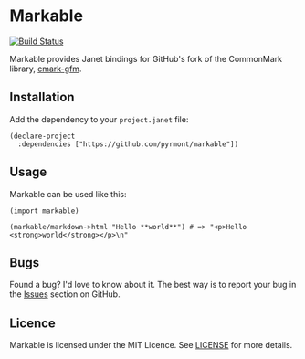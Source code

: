 # Markable

[![Build Status](https://github.com/pyrmont/markable/workflows/build/badge.svg)](https://github.com/pyrmont/markable/actions?query=workflow%3Abuild)

Markable provides Janet bindings for GitHub's fork of the CommonMark library,
[cmark-gfm](https://github.com/github/cmark-gfm).

## Installation

Add the dependency to your `project.janet` file:

```
(declare-project
  :dependencies ["https://github.com/pyrmont/markable"])
```

## Usage

Markable can be used like this:

```
(import markable)

(markable/markdown->html "Hello **world**") # => "<p>Hello <strong>world</strong></p>\n"
```

## Bugs

Found a bug? I'd love to know about it. The best way is to report your bug in
the [Issues][] section on GitHub.

[Issues]: https://github.com/pyrmont/markable/issues

## Licence

Markable is licensed under the MIT Licence. See [LICENSE][] for more details.

[LICENSE]: https://github.com/pyrmont/markable/blob/master/LICENSE
